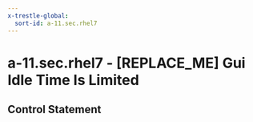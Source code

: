 ```yaml
---
x-trestle-global:
  sort-id: a-11.sec.rhel7
---
```


# a-11.sec.rhel7 - \[REPLACE_ME\] Gui Idle Time Is Limited

## Control Statement
